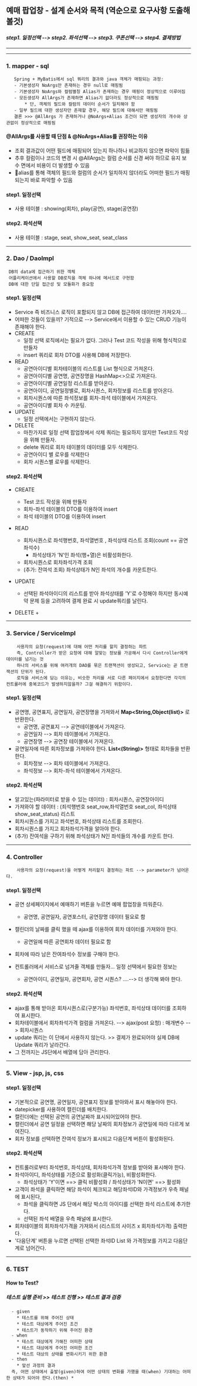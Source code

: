 ## 예매 팝업창 - 설계 순서와 목적 (역순으로 요구사항 도출해볼것)
#### _step1. 일정선택  --> step2. 좌석선택 --> step3. 쿠폰선택 --> step4. 결제방법_

- - - 
- - -

### 1. mapper - sql
       Spring + MyBatis에서 sql 쿼리의 결과와 java 객체가 매핑되는 과정:
       - 기본생성자 NoArgs만 존재하는 경우 null로 매핑됨
       - 기본생성자 NoArgs와 컬럼별칭 Alias가 존재하는 경우 매핑이 정상적으로 이루어짐
       - 모든생성자 AllArgs가 존재하면 Alias기 앖더라도 정상적으로 매핑됨
           * 단, 객체의 필드와 컬럼의 데이터 순서가 일치해야 함
       - 일부 필드에 대한 생성자만 존재할 경우, 해당 필드에 대해서만 매핑됨
       결론 >>> @AllArgs 가 존재하거나 @NoArgs+Alias 조건이 되면 생성자의 개수와 상관없이 정상적으로 매핑됨

#### @AllArgs를 사용할 때 단점 & @NoArgs+Alias를 권장하는 이유
  * 조회 결과값이 어떤 필드에 매핑되어 있는지 하나하나 비교하지 않으면 파악이 힘듦
  * 추후 컬럼이나 코드의 변경 시 @AllArgs는 컬럼 순서를 신경 써야 하므로 유지 보수 면에서 비용이 더 발생할 수 있음
  * alias를 통해 객체의 필드와 컬럼의 순서가 일치하지 않더라도 어떠한 필드가 매핑되는지 바로 파악할 수 있음
#### step1. 일정선택
- 사용 테이블 : showing(회차), play(공연), stage(공연장)
#### step2. 좌석선택
- 사용 테이블 : stage, seat, show_seat, seat_class
- - - 
### 2. Dao / DaoImpl
     DB의 data에 접근하기 위한 객체   
     어플리케이션에서 사용할 DB로직을 객체 하나에 메서드로 구현함
     DB에 대한 단일 접근성 및 모듈화가 중요함
#### step1. 일정선택
* Service 즉 비즈니스 로직이 포함되지 않고 DB에 접근하여 데이터만 가져오자....
* 어떠한 것들이 있을끼? 기적으로 --> Service에서 이용할 수 있는 CRUD 기능이 존재해야 한다.
* CREATE
     + 일정 선택 로직에서는 필요가 없다. 그러나 Test 코드 작성을 위해 형식적으로 만들자
     + insert 쿼리로 회차 DTO를 사용해 DB에 저장한다.
* READ
    + 공연아이디별 회차테이블의 리스트를 List<ShowingDto> 형식으로 가져온다.
    + 공연아이디별 공연명, 공연장명을 HashMap<>으로 가져온다.
    + 공연아이디별 공연일정 리스트를 받아온다.
    + 공연아이디, 공연일정별로, 회차시퀀스, 회차정보를 리스트를 받아온다.
    + 회차시퀀스에 따른 좌석정보를 회차-좌석 테이블에서 가져온다.
    + 공연아이디별 회차 수 카운팅.
* UPDATE
    + 일정 선택에서는 구현하지 않는다.
* DELETE
    + 마찬가지로 일정 선택 팝업창에서 삭제 쿼리는 필요하지 않지만 Test코드 작성을 위해 만들자.
    + delete 쿼리로 회차 테이블의 데이터를 모두 삭제한다.
    + 공연아이디 별 로우를 삭제한다
    + 회차 시퀀스별 로우를 삭제한다.
#### step2. 좌석선택
* CREATE
  + Test 코드 작성을 위해 만들자
  + 회차-좌석 테이블의 DTO를 이용하여 insert
  + 좌석 테이블의 DTO를 이용하여 insert
* READ
  + 회차시퀀스로 좌석행번호, 좌석열번호 , 좌석상태 리스트 조회(count == 공연좌석수)
    - 좌석상태가 'N'인 좌석(행+열)은 비활성화한다.
  + 회차시퀀스로 회차좌석가격 조회
  + (추가: 잔여석 조회) 좌석상태가 N인 좌석의 개수를 카운트한다.
* UPDATE
  + 선택된 좌석아이디의 리스트를 받아 좌석상태를 'Y'로 수정해야 하지만 동시예약 문제 등을 고려하여 결제 완료 시 update쿼리를 날린다.
  
* DELETE
  + 
- - -
### 3. Service / ServiceImpl
        사용자의 요청(request)에 대해 어떤 처리를 할지 결정하는 파트 
        즉, Controller가 받은 요청에 대해 알맞는 정보를 가공해서 다시 Controller에게 데이터를 넘기는 것
        하나의 서비스를 위해 여러개의 DAO를 묶은 트랜잭션이 생성되고, Service는 곧 트랜잭션의 단위가 된다.
        로직을 서비스에 담는 이유는, 비슷한 처리를 서로 다른 페이지에서 요청한다면 각각의 컨트롤러에 중복코드가 발생하지않을까? 그걸 해결하기 위함이다.
#### step1. 일정선택
   * 공연명, 공연표지, 공연일자, 공연장명을 가져와서 **Map<String,Object(list)>** 로 반환한다.
      + 공연명, 공연표지 --> 공연테이블에서 가져온다.
      + 공연일자 --> 회차 테이블에서 가져온다.
      + 공연장명 --> 공연장 테이블에서 가져온다.
   * 공연일자에 따른 회차정보를 가져와야 한다. **List<(String)>** 형태로 회차들을 반환한다.
      + 회차정보 --> 회차 테이블에서 가져온다.
      + 좌석정보 --> 회차-좌석 테이블에서 가져온다.
#### step2. 좌석선택
* 알고있는(파라미터로 받을 수 있는 데이터) : 회차시퀀스, 공연장아이디
* 가져와야 할 데이터 : (죄석행번호 seat_row,좌석열번호 seat_col, 좌석상태 show_seat_status) 리스트
* 회차시퀀스를 가지고 좌석번호, 좌석상태 리스트를 조회한다.
* 회차시퀀스를 가지고 회차좌석가격을 알아야 한다.
* (추가) 잔여석을 구하기 위해 좌석상태가 N인 좌석들의 개수를 카운트 한다.
- - -
### 4. Controller
        사용자의 요청(request)을 어떻게 처리할지 결정하는 파트 --> parameter가 넘어온다.
#### step1. 일정선택
* 공연 상세페이지에서 예매하기 버튼을 누르면 예매 팝업창을 띄워준다.
   + 공연명, 공연일자, 공연포스터, 공연장명 데이터 필요로 함
* 캘린더의 날짜를 클릭 했을 떼 ajax를 이용하여 회차 데이터를 가져와야 한다.
    + 공연일에 따른 공연회차 데이터 필요로 함
* 회차에 따라 남은 잔여좌석수 정보를 구해야 한다.

* 컨트롤러에서 서비스로 넘겨줄 객체를 만들자... 일정 선택에서 필요한 정보는
     + 공연아이디, 공연일자, 공연회차, 공연 시퀀스? ....--> 더 생각해 봐야 한다.
#### step2. 좌석선택
* ajax를 통해 받아온 회차시퀀스로(구분가능) 좌석번호, 좌석상태 데이터를 조회하여 표시한다.
* 회차테이블에서 회차좌석가격 컬럼을 가져온다. --> ajax(post 요청) : 매개변수 --> 회차시퀀스
* update 쿼리는 이 단에서 사용하지 않는다. >> 결제가 완료되어야 실제 DB에 Update 쿼리가 날라간다.
* 그 전까지는 JS단에서 배열에 담아 관리한다. 

- - - 
### 5. View - jsp, js, css
#### step1. 일정선택
* 기본적으로 공연명, 공연일자, 공연표지 정보를 받아와서 표시 해놓아야 한다.
* datepicker를 사용하여 캘린더를 배치한다.
* 캘린더에는 선택된 공연의 공연날짜까 표시되어있어야 한다.
* 캘린더에서 공연 일정을 선택하면 해당 날짜의 회차정보가 공연일에 따라 다르게 보여진다.
* 회차 정보를 선택하면 잔여석 정보가 표시되고 다음단계 버튼이 활성화된다.

#### step2. 좌석선택
* 컨트롤러로부터 좌석번호, 좌석상태, 회차좌석가격 정보를 받아와 표시해야 한다.
* 좌석아이디, 좌석상태를 기준으로 활성화(클릭가능), 비활성화한다.
  + 좌석상태가 'Y'이면 ==> 클릭 비활성화  /  좌석상태가 'N이면' ==> 활성화
* 고객이 좌석을 클릭하면 해당 좌석이 체크되고 해당좌석ID와 가격정보가 우측 패널에 표시된다,
    + 좌석을 클릭하면 JS 단에서 해당 박스의 아이디를 선택한 좌석 리스트에 추가한다.
    + 선택된 좌석 배열을 우측 패널에 표시한다.
* 회차테이블의 회차좌석가격을 가져와서 (리스트의 사이즈 x 회차좌석가격) 출력한다.
* '다음단계' 버튼을 누르면 선택된 선택한 좌석ID List 와 가격정보를 가지고 다음단계로 넘어간다.
- - - 

### 6. TEST
#### How to Test?
##### _테스트 실행 준비 >> 테스트 진행 >> 테스트 결과 검증_
      - given
        * 테스트를 위해 주어진 상태
        * 테스트 대상에게 주어진 조건
        * 테스트가 동작하기 위해 주어진 환경
      - when
        * 테스트 대상에게 가해진 어떠한 상태
        * 테스트 대상에게 주어진 어떠한 조건
        * 테스트 대상의 상태를 변화시키기 위한 환경
      - then
        * 앞선 과정의 결과
      즉, 어떤 상태에서 출발(given)하여 어떤 상태의 변화를 가했을 때(when) 기대하는 어떠한 상태가 되어야 한다.(then) *
